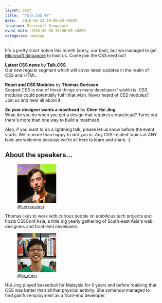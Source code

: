 ```yaml
---
layout: post
title:  "Talk.CSS #7"
date:   2016-06-23 19:00:00 +0800
location: Microsoft Singapore
event-date: 2016-06-28 19:00:00 +0800
categories: meetup
---
```


It's a pretty short notice this month (sorry, our bad), but we managed to get [Microsoft Singapore](https://www.google.com.sg/maps/place/Microsoft+Operations/@1.281675,103.8518118,18z/data=!4m18!1m12!4m11!1m3!2m2!1d103.8524394!2d1.2823952!1m6!1m2!1s0x31da190ef72075ef:0x1108ee8915a8eacc!2smicrosoft+singapore!2m2!1d103.852437!2d1.282387!3m4!1s0x31da190ef72075ef:0x1108ee8915a8eacc!8m2!3d1.282387!4d103.852437) to host us. Come join the CSS nerd out! 


**Latest CSS news** by **Talk.CSS**  
Our new regular segment which will cover latest updates in the realm of CSS and HTML.

**React and CSS Modules** by **Thomas Gorissen**  
Scoped CSS is one of those things on many developers' wishlists. CSS modules could potentially fulfil that wish. Never heard of CSS modules? Join us and hear all about it.

**So your designer wants a masthead** by **Chen Hui Jing**  
What do you do when you get a design that requires a masthead? Turns out there's more than one way to build a masthead.

Also, if you want to do a lightning talk, please let us know before the event starts. We're more than happy to slot you in. Any CSS-related topics at ANY level are welcome because we're all here to learn and share. :)

## About the speakers...

<div class="o-flex c-speakers">

  <div class="o-flex3__item c-speaker">
    <figure>
      <img class="c-speaker__img" src="/img/talk-7/thomas.jpg" srcset="/img/talk-7/thomas@2x.jpg 2x" alt="Thomas Gorissen"/>
      <figcaption><a class="c-speaker__link" href="https://twitter.com/serrynaimo">@serrynaimo</a></figcaption>
    </figure>
    <p class="c-speaker__intro">Thomas likes to work with curious people on ambitious tech projects and hosts CSSConf.Asia, a little big yearly gathering of South-east Asia's web designers and front-end developers.</p>
  </div>

  <div class="o-flex3__item c-speaker">
    <figure>
      <img class="c-speaker__img" src="/img/talk-1/chj.jpg" srcset="/img/talk-1/chj@2x.jpg 2x" alt="Chen Hui Jing"/>
      <figcaption><a class="c-speaker__link" href="https://twitter.com/hj_chen">@hj_chen</a></figcaption>
    </figure>
    <p class="c-speaker__intro">Hui Jing played basketball for Malaysia for 6 years and before realising that CSS was better than all that physical activity. She somehow managed to find gainful employment as a front-end developer.</p>
  </div>

</div>


